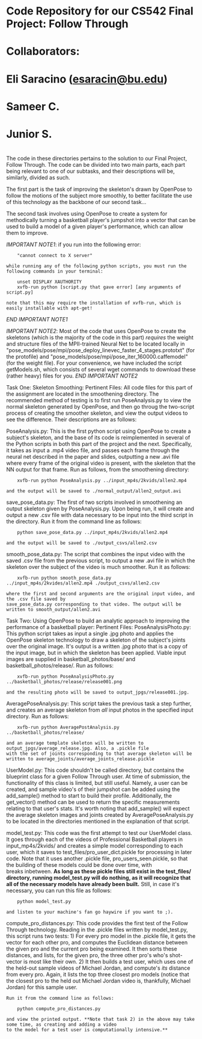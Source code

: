 # 
# Code Repository for our CS542 Final Project: Follow Through
#
# Collaborators:
# Eli Saracino (esaracin@bu.edu)
# Sameer C.
# Junior S.
#

The code in these directories pertains to the solution to our Final Project, Follow Through.
The code can be divided into two main parts, each part being relevant to one of our 
subtasks, and their descriptions will be, similarly, divided as such.

The first part is the task of improving the skeleton's drawn by OpenPose to follow the motions of the subject
more smoothly, to better facilitate the use of this technology as the backbone of our second task...

The second task involves using OpenPose to create a system for methodically turning a basketball player's jumpshot
into a vector that can be used to build a model of a given player's performance, which can allow them to improve.

*IMPORTANT NOTE1*: 
	if you run into the following error:

		"cannot connect to X server"

	while running any of the following python scripts, you must run the following commands in your terminal:

		unset DISPLAY XAUTHORITY
		xvfb-run python [script.py that gave error] [any arguments of script.py]
	
	note that this may require the installation of xvfb-run, which is easily installable with apt-get!
*END IMPORTANT NOTE1*

*IMPORTANT NOTE2*:
	Most of the code that uses OpenPose to create the skeletons (which is the majority of the code in this part)
	*requires* the weight and structure files of the MPII-trained Neural Net to
    	be located locally in "pose_models/pose/mpi/pose_deploy_linevec_faster_4_stages.prototxt" (for the protofile) 
    	and "pose_models/pose/mpi/pose_iter_160000.caffemodel" (for the weight file). For your convenience, we have 
	included the script getModels.sh, which consists of several wget commands to download these (rather heavy)
	files for you.
*END IMPORTANT NOTE2*


Task One: Skeleton Smoothing:
Pertinent Files:
All code files for this part of the assignment are located in the smoothening directory. The recommended 
method of testing is to first run PoseAnalysis.py to view the normal skeleton generated by OpenPose, and
then go throug the two-script process of creating the smoother skeleton, and view the output videos
to see the difference. Their descriptions are as follows:

PoseAnalysis.py:
	This is the first python script using OpenPose to create a subject's skeleton, and the base of its
	code is reimplemented in several of the Python scripts in both this part of the project and the next.
	Specifically, it takes as input a .mp4 video file, and passes each frame through the neural net
	described in the paper and slides, outputting a new .avi file where every frame of the original video
	is present, with the skeleton that the NN output for that frame. Run as follows, from the smoothening
	directory:

		xvfb-run python PoseAnalysis.py ../input_mp4s/2kvids/allen2.mp4

	and the output will be saved to ./normal_output/allen2_output.avi

save_pose_data.py:
	The first of two scripts involved in smoothening an output skeleton given by PoseAnalysis.py. 
	Upon being run, it will create and output a new .csv file with data necessary to be input into 
	the third script in the directory. Run it from the command line as follows:

		python save_pose_data.py ../input_mp4s/2kvids/allen2.mp4

	and the output will be saved to ./output_csvs/allen2.csv

smooth_pose_data.py:
	The script that combines the input video with the saved .csv file from the previous script, to output
	a new .avi file in which the skeleton over the subject of the video is much smoother. Run it as follows:

		xvfb-run python smooth_pose_data.py ../input_mp4s/2kvides/allen2.mp4 ./output_csvs/allen2.csv

	where the first and second arguments are the original input video, and the .csv file saved by 
	save_pose_data.py corresponding to that video. The output will be written to smooth_output/allen2.avi




Task Two: Using OpenPose to build an analytic approach to improving the performance of a basketball player:
Pertinent Files:
PoseAnalysisPhoto.py:
	This python script takes as input a single .jpg photo and applies the OpenPose skeleton technology to 
	draw a skeleton of the subject's joints over the original image. It's output is a written .jpg photo
	that is a copy of the input image, but in which the skeleton has been applied. Viable input images are 
	supplied in basketball_photos/base/ and basketball_photos/release/. Run as follows:

		xvfb-run python PoseAnalysisPhoto.py ../basketball_photos/release/release001.png
	
	and the resulting photo will be saved to output_jpgs/release001.jpg.

AveragePoseAnalysis.py:
	This script takes the previous task a step further, and creates an average skeleton from *all* input photos
	in the specified input directory. Run as follows:
	
		xvfb-run python AveragePostAnalysis.py ../basketball_photos/release/
	
	and an average template skeleton will be written to output_jpgs/average_release.jpg. Also, a .pickle file 
	with the set of joints corresponding to that average skeleton will be written to average_joints/average_joints_release.pickle

UserModel.py:
	This code shouldn't be called directory, but contains the blueprint class for a given Follow Through user. At time of submission,
	the functionality of this class is limited, but still useful. Namely, a user can be created, and sample video's of their jumpshot
	can be added using the add_sample() method to start to build their profile. Additionally, the get_vector() method can be used
	to return the specific measurements relating to that user's stats. It's worth noting that add_sample() will expect the average skeleton
	images and joints created by AveragePoseAnalysis.py to be located in the directories mentioned in the explanation of that script.

model_test.py:
	This code was the first attempt to test our UserModel class. It goes through each of the videos of Professional Basketball players
	in input_mp4s/2kvids/ and creates a simple model corresponding to each user, which it saves to test_files/pro_user_dict.pickle for processing
	in later code. Note that it uses another .pickle file, pro_users_seen.pickle, so that the building of these models could be done over time, with	
	breaks inbetween. **As long as these pickle files still exist in the test_files/ directory, running model_test.py will do nothing, as it will recognize
	that all of the necessary models have already been built.** Still, in case it's necessary, you can run this file as follows:

		python model_test.py

	and listen to your machine's fan go haywire if you want to ;).

compute_pro_distances.py:
	This code provides the first test of the Follow Through technology. Reading in the .pickle files written by model_test.py, this script
	runs two tests:
	1)	For every pro model in the .pickle file, it gets the vector for each other pro, and computes the Euclidean distance between the 
		given pro and the current pro being examined. It then sorts these distances, and lists, for the given pro, the three other pro's
		who's shot-vector is most like their own.
	2)	It then builds a test user, which uses one of the held-out sample videos of Michael Jordan, and compute's *its* distance from every pro.
		Again, it lists the top three closest pro models (notice that the closest pro to the held out Michael Jordan video is, thankfully, Michael Jordan)
		for this sample user.

	Run it from the command line as follows:

		python compute_pro_distances.py
	
	and view the printed output. **Note that task 2) in the above may take some time, as creating and adding a video 
	to the model for a test user is computationally intensive.**
		
	



